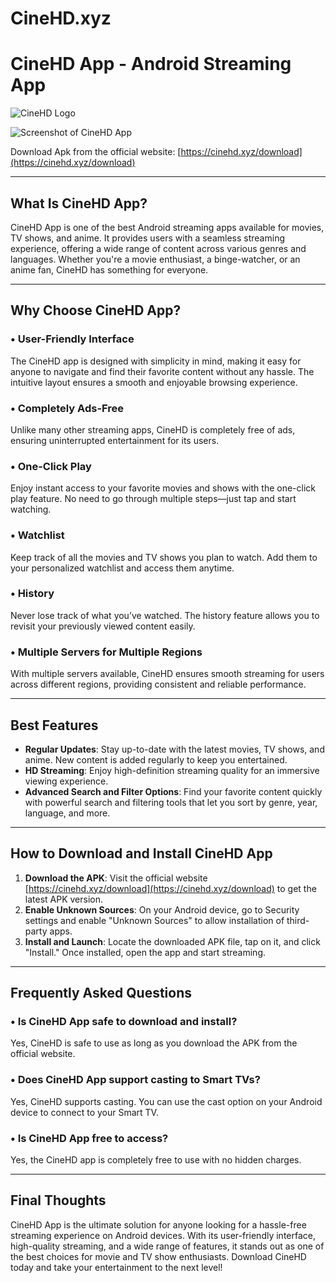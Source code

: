 # CineHD.xyz

# **CineHD App - Android Streaming App**

![CineHD Logo](a.png)

![Screenshot of CineHD App](screenshot.png)

Download Apk from the official website: [https://cinehd.xyz/download](https://cinehd.xyz/download)

---

## **What Is CineHD App?**
CineHD App is one of the best Android streaming apps available for movies, TV shows, and anime. It provides users with a seamless streaming experience, offering a wide range of content across various genres and languages. Whether you're a movie enthusiast, a binge-watcher, or an anime fan, CineHD has something for everyone.

---

## **Why Choose CineHD App?**

### • **User-Friendly Interface**
The CineHD app is designed with simplicity in mind, making it easy for anyone to navigate and find their favorite content without any hassle. The intuitive layout ensures a smooth and enjoyable browsing experience.

### • **Completely Ads-Free**
Unlike many other streaming apps, CineHD is completely free of ads, ensuring uninterrupted entertainment for its users.

### • **One-Click Play**
Enjoy instant access to your favorite movies and shows with the one-click play feature. No need to go through multiple steps—just tap and start watching.

### • **Watchlist**
Keep track of all the movies and TV shows you plan to watch. Add them to your personalized watchlist and access them anytime.

### • **History**
Never lose track of what you’ve watched. The history feature allows you to revisit your previously viewed content easily.

### • **Multiple Servers for Multiple Regions**
With multiple servers available, CineHD ensures smooth streaming for users across different regions, providing consistent and reliable performance.

---

## **Best Features**

- **Regular Updates**: Stay up-to-date with the latest movies, TV shows, and anime. New content is added regularly to keep you entertained.
- **HD Streaming**: Enjoy high-definition streaming quality for an immersive viewing experience.
- **Advanced Search and Filter Options**: Find your favorite content quickly with powerful search and filtering tools that let you sort by genre, year, language, and more.

---

## **How to Download and Install CineHD App**

1. **Download the APK**: Visit the official website [https://cinehd.xyz/download](https://cinehd.xyz/download) to get the latest APK version.
2. **Enable Unknown Sources**: On your Android device, go to Security settings and enable "Unknown Sources" to allow installation of third-party apps.
3. **Install and Launch**: Locate the downloaded APK file, tap on it, and click "Install." Once installed, open the app and start streaming.

---

## **Frequently Asked Questions**

### • **Is CineHD App safe to download and install?**
Yes, CineHD is safe to use as long as you download the APK from the official website.

### • **Does CineHD App support casting to Smart TVs?**
Yes, CineHD supports casting. You can use the cast option on your Android device to connect to your Smart TV.

### • **Is CineHD App free to access?**
Yes, the CineHD app is completely free to use with no hidden charges.

---

## **Final Thoughts**
CineHD App is the ultimate solution for anyone looking for a hassle-free streaming experience on Android devices. With its user-friendly interface, high-quality streaming, and a wide range of features, it stands out as one of the best choices for movie and TV show enthusiasts. Download CineHD today and take your entertainment to the next level!

